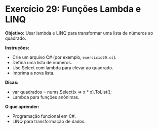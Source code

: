 # Exercício 29: Funções Lambda e LINQ

**Objetivo:** Usar lambda e LINQ para transformar uma lista de números ao quadrado.

**Instruções:**
- Crie um arquivo C# (por exemplo, `exercicio29.cs`).
- Defina uma lista de números.
- Use Select com lambda para elevar ao quadrado.
- Imprima a nova lista.

**Dicas:**
- var quadrados = nums.Select(x => x * x).ToList();
- Lambda para funções anônimas.

**O que aprender:**
- Programação funcional em C#.
- LINQ para transformação de dados.